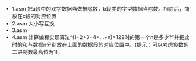 * 1.asm 把a段中的双字数据当做被除数，b段中的字型数据当除数。相除后，商放在c段的对应位置
* 2.asm 大小写互换
* 3.asm
* 4.asm 计算编程实现算法“(1+2+3+4+...+n)>122时的第一个n是多少?”并把此时的和与数据n分别放在上面的数据段的对应位置中。(提示：可以考虑负数的二进制数最高位为1)。
